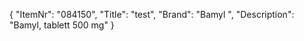 {
  "ItemNr": "084150",
  "Title": "test",
  "Brand": "Bamyl ",
  "Description": "Bamyl, tablett 500 mg"
}